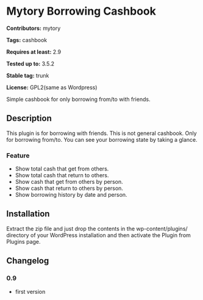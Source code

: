 # Mytory Borrowing Cashbook #
**Contributors:** mytory   
**Tags:** cashbook  
**Requires at least:** 2.9  
**Tested up to:** 3.5.2  
**Stable tag:** trunk  
**License:** GPL2(same as Wordpress)  

Simple cashbook for only borrowing from/to with friends.

## Description ##

This plugin is for borrowing with friends. This is not general cashbook. Only for borrowing from/to. You can see your borrowing state by taking a glance.

### Feature

* Show total cash that get from others.
* Show total cash that return to others.
* Show cash that get from others by person.
* Show cash that return to others by person.
* Show borrowing history by date and person.

## Installation ##

Extract the zip file and just drop the contents in the wp-content/plugins/ directory of your WordPress installation and then activate the Plugin from Plugins page.

## Changelog ##

### 0.9

* first version